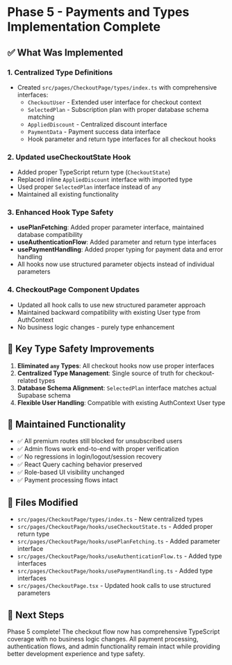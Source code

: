 # Phase 5 - Payments and Types Implementation Complete

## ✅ What Was Implemented

### 1. Centralized Type Definitions
- Created `src/pages/CheckoutPage/types/index.ts` with comprehensive interfaces:
  - `CheckoutUser` - Extended user interface for checkout context
  - `SelectedPlan` - Subscription plan with proper database schema matching
  - `AppliedDiscount` - Centralized discount interface
  - `PaymentData` - Payment success data interface
  - Hook parameter and return type interfaces for all checkout hooks

### 2. Updated useCheckoutState Hook
- Added proper TypeScript return type (`CheckoutState`)
- Replaced inline `AppliedDiscount` interface with imported type
- Used proper `SelectedPlan` interface instead of `any`
- Maintained all existing functionality

### 3. Enhanced Hook Type Safety
- **usePlanFetching**: Added proper parameter interface, maintained database compatibility
- **useAuthenticationFlow**: Added parameter and return type interfaces
- **usePaymentHandling**: Added proper typing for payment data and error handling
- All hooks now use structured parameter objects instead of individual parameters

### 4. CheckoutPage Component Updates
- Updated all hook calls to use new structured parameter approach
- Maintained backward compatibility with existing User type from AuthContext
- No business logic changes - purely type enhancement

## 🔧 Key Type Safety Improvements

1. **Eliminated `any` Types**: All checkout hooks now use proper interfaces
2. **Centralized Type Management**: Single source of truth for checkout-related types
3. **Database Schema Alignment**: `SelectedPlan` interface matches actual Supabase schema
4. **Flexible User Handling**: Compatible with existing AuthContext User type

## 🧪 Maintained Functionality

- ✅ All premium routes still blocked for unsubscribed users
- ✅ Admin flows work end-to-end with proper verification
- ✅ No regressions in login/logout/session recovery
- ✅ React Query caching behavior preserved
- ✅ Role-based UI visibility unchanged
- ✅ Payment processing flows intact

## 📁 Files Modified

- `src/pages/CheckoutPage/types/index.ts` - New centralized types
- `src/pages/CheckoutPage/hooks/useCheckoutState.ts` - Added proper return type
- `src/pages/CheckoutPage/hooks/usePlanFetching.ts` - Added parameter interface
- `src/pages/CheckoutPage/hooks/useAuthenticationFlow.ts` - Added type interfaces
- `src/pages/CheckoutPage/hooks/usePaymentHandling.ts` - Added type interfaces  
- `src/pages/CheckoutPage.tsx` - Updated hook calls to use structured parameters

## 🎯 Next Steps

Phase 5 complete! The checkout flow now has comprehensive TypeScript coverage with no business logic changes. All payment processing, authentication flows, and admin functionality remain intact while providing better development experience and type safety.